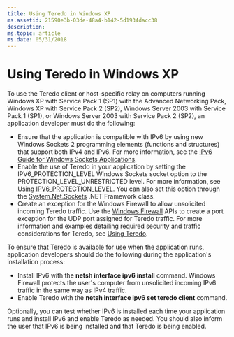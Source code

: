```yaml
---
title: Using Teredo in Windows XP
ms.assetid: 21590e3b-03de-48a4-b142-5d1934dacc38
description: 
ms.topic: article
ms.date: 05/31/2018
---
```


# Using Teredo in Windows XP

To use the Teredo client or host-specific relay on computers running Windows XP with Service Pack 1 (SP1) with the Advanced Networking Pack, Windows XP with Service Pack 2 (SP2), Windows Server 2003 with Service Pack 1 (SP1), or Windows Server 2003 with Service Pack 2 (SP2), an application developer must do the following:

-   Ensure that the application is compatible with IPv6 by using new Windows Sockets 2 programming elements (functions and structures) that support both IPv4 and IPv6. For more information, see the [IPv6 Guide for Windows Sockets Applications](../winsock/ipv6-guide-for-windows-sockets-applications-2.md).
-   Enable the use of Teredo in your application by setting the IPV6\_PROTECTION\_LEVEL Windows Sockets socket option to the PROTECTION\_LEVEL\_UNRESTRICTED level. For more information, see [Using IPV6\_PROTECTION\_LEVEL](/previous-versions/aa916826(v=msdn.10)). You can also set this option through the [System.Net.Sockets](/dotnet/api/system.net.sockets?view=netcore-3.1) .NET Framework class.
-   Create an exception for the Windows Firewall to allow unsolicited incoming Teredo traffic. Use the [Windows Firewall](/previous-versions/windows/desktop/ics/windows-firewall-start-page) APIs to create a port exception for the UDP port assigned for Teredo traffic. For more information and examples detailing required security and traffic considerations for Teredo, see [Using Teredo](using-teredo.md).

To ensure that Teredo is available for use when the application runs, application developers should do the following during the application's installation process:

-   Install IPv6 with the **netsh interface ipv6 install** command. Windows Firewall protects the user's computer from unsolicited incoming IPv6 traffic in the same way as IPv4 traffic.
-   Enable Teredo with the **netsh interface ipv6 set teredo client** command.

Optionally, you can test whether IPv6 is installed each time your application runs and install IPv6 and enable Teredo as needed. You should also inform the user that IPv6 is being installed and that Teredo is being enabled.

 

 